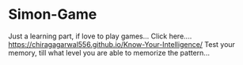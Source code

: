 # Simon-Game

Just a learning part, if love to play games...
Click here.... https://chiragagarwal556.github.io/Know-Your-Intelligence/
Test your memory, till what level you are able to memorize the pattern...
